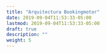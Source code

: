 ```yaml
---
title: "Arquitectura Bookingmotor"
date: 2019-09-04T11:53:33-05:00
lastmod: 2019-09-04T11:53:33-05:00
draft: true
description: ""
weight: 5
---
```


